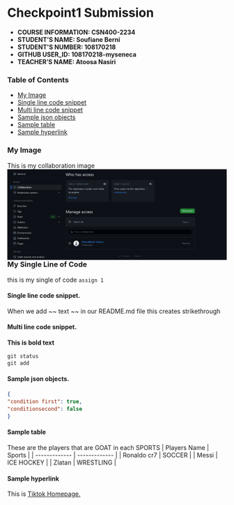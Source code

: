# Checkpoint1 Submission

- **COURSE INFORMATION: CSN400-2234**
- **STUDENT’S NAME: Soufiane Berni**
- **STUDENT'S NUMBER: 108170218**
- **GITHUB USER_ID: 108170218-myseneca** 
- **TEACHER’S NAME: Atoosa Nasiri**

### Table of Contents
- [My Image](#my-image)
- [Single line code snippet](#single-line-code-snippet)
- [Multi line code snippet](#multi-line-code-snippet)
- [Sample json objects](#sample-json-objects)
- [Sample table](#sample-table)
- [Sample hyperlink](#sample-hyperlink)

### My Image
This is my collaboration image
<img src="./Collaborators.jpg"
     alt="Repo Collaboration Screenshot"
     title="Repo Collaborator"
     style="float: left; margin-right: 10px;" />

### My Single Line of Code
this is my single of code `assign 1`

#### Single line code snippet.
When we add ~~ text ~~ in our README.md file this creates
strikethrough

#### Multi line code snippet.
**This is bold text**
```
git status
git add
```
#### Sample json objects.
```json
{
"condition first": true,
"conditionsecond": false
}
```
#### Sample table
These are the players that are GOAT in each SPORTS
| Players Name | Sports |
| ------------- | ------------- |
| Ronaldo cr7 | SOCCER |
| Messi | ICE HOCKEY |
| Zlatan | WRESTLING | 

#### Sample hyperlink
This is [Tiktok Homepage.](https://www.w3schools.com/html/html_links.asp/)
